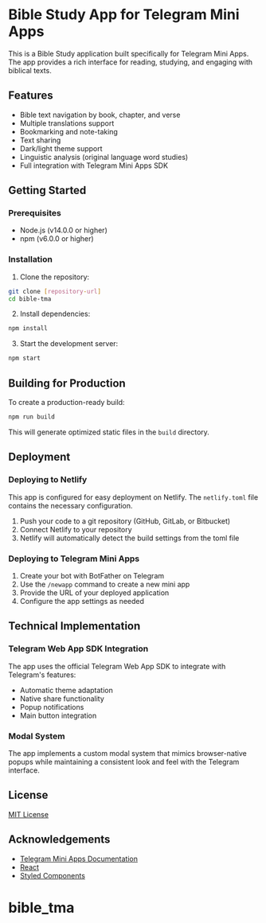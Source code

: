 # Bible Study App for Telegram Mini Apps

This is a Bible Study application built specifically for Telegram Mini Apps. The app provides a rich interface for reading, studying, and engaging with biblical texts.

## Features

- Bible text navigation by book, chapter, and verse
- Multiple translations support
- Bookmarking and note-taking
- Text sharing
- Dark/light theme support
- Linguistic analysis (original language word studies)
- Full integration with Telegram Mini Apps SDK

## Getting Started

### Prerequisites

- Node.js (v14.0.0 or higher)
- npm (v6.0.0 or higher)

### Installation

1. Clone the repository:
```bash
git clone [repository-url]
cd bible-tma
```

2. Install dependencies:
```bash
npm install
```

3. Start the development server:
```bash
npm start
```

## Building for Production

To create a production-ready build:

```bash
npm run build
```

This will generate optimized static files in the `build` directory.

## Deployment

### Deploying to Netlify

This app is configured for easy deployment on Netlify. The `netlify.toml` file contains the necessary configuration.

1. Push your code to a git repository (GitHub, GitLab, or Bitbucket)
2. Connect Netlify to your repository
3. Netlify will automatically detect the build settings from the toml file

### Deploying to Telegram Mini Apps

1. Create your bot with BotFather on Telegram
2. Use the `/newapp` command to create a new mini app
3. Provide the URL of your deployed application
4. Configure the app settings as needed

## Technical Implementation

### Telegram Web App SDK Integration

The app uses the official Telegram Web App SDK to integrate with Telegram's features:

- Automatic theme adaptation
- Native share functionality
- Popup notifications
- Main button integration

### Modal System

The app implements a custom modal system that mimics browser-native popups while maintaining a consistent look and feel with the Telegram interface.

## License

[MIT License](LICENSE)

## Acknowledgements

- [Telegram Mini Apps Documentation](https://core.telegram.org/bots/webapps)
- [React](https://reactjs.org/)
- [Styled Components](https://styled-components.com/)
# bible_tma
